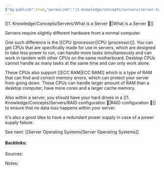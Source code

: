 ```yaml
---
{"dg-publish":true,"permalink":"/1-knowledge/concepts/servers/server-hardware-requirements/","tags":["self-hosting"]}
---
```


[[1. Knowledge/Concepts/Servers/What is a Server 🌱\|What is a Server 🌱]]

Servers require slightly different hardware from a normal computer. 

One such difference is the [[CPU (processor)\|CPU (processor)]]. You can get CPUs that are specifically made for use in servers, which are designed to take less power to run, can handle more tasks simultaneously and can work in tandem with other CPUs on the same motherboard. Desktop CPUs cannot handle as many tasks at the same time and can only work alone. 

These CPUs also support [[ECC RAM\|ECC RAM]] which is a type of RAM that can find and correct memory errors, which can protect your server from going down. These CPUs can handle larger amount of RAM than a desktop computer, have more cores and a larger cache memory. 

Also within a server, you should have your hard drives in a [[1. Knowledge/Concepts/Servers/RAID configuration 🌱\|RAID configuration 🌱]] to ensure that no data loss happens within your server.

It's also a good idea to have a redundant power supply in case of a power supply failure. 

See next: [[Server Operating Systems\|Server Operating Systems]]




#### Backlinks:
Sources:


Notes:
